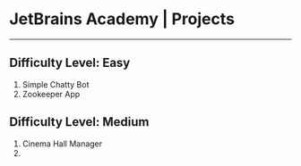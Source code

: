 # JetBrains Academy | Projects
--------------------------------

## Difficulty Level: Easy
1) Simple Chatty Bot
2) Zookeeper App

## Difficulty Level: Medium
1) Cinema Hall Manager
2) 
